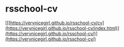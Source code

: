 # rsschool-cv
[[[https://verynicegirl.github.io/rsschool-cv/cv](https://verynicegirl.github.io/rsschool-cv/index.html)](https://verynicegirl.github.io/rsschool-cv/)](https://verynicegirl.github.io/rsschool-cv/)
